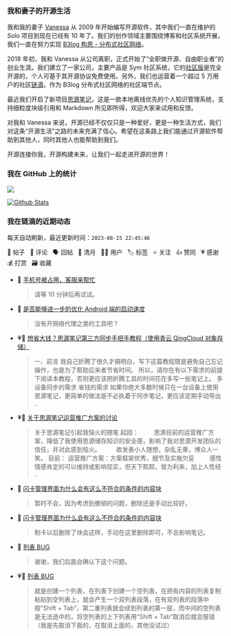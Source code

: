 ### 我和妻子的开源生活

我和我的妻子 [Vanessa](https://github.com/Vanessa219) 从 2009 年开始编写开源软件，其中我们一直在维护的 Solo 项目到现在已经有 10 年了。我们的创作领域主要围绕博客和社区系统开展，我们一直在努力实现 [B3log 构思 - 分布式社区网络](https://ld246.com/article/1546941897596)。

2018 年初，我和 Vanessa 从公司离职，正式开始了“全职做开源、自由职业者”的创业生涯。我们建立了一家公司，主要产品是 Sym 社区系统，它的[社区版](https://github.com/88250/symphony)是完全开源的，个人可基于其开源协议免费使用。另外，我们也运营着一个超过 5 万用户的社区[链滴](https://ld246.com)，作为 B3log 分布式社区网络的社区端节点。

最近我们开启了新项目[思源笔记](https://github.com/siyuan-note/siyuan)，这是一款本地离线优先的个人知识管理系统，支持细粒度块级引用和 Markdown 所见即所得，欢迎大家来试用和反馈。

对我和 Vanessa 来说，开源已经不仅仅只是一种爱好，更是一种生活方式，我们对这条“开源生活”之路的未来充满了信心。希望在这条路上我们能通过开源软件帮助到其他人，同时其他人也能帮助到我们。

开源连接你我，开源构建未来，让我们一起走进开源的世界！

### 我在 GitHub 上的统计

<a title="Hits" target="_blank" href="https://github.com/88250/88250"><img src="https://hits.b3log.org/88250/88250.svg"></a>

[![Github Stats](https://github-readme-stats.vercel.app/api?username=88250&theme=tokyonight&show_icons=true)](https://github.com/88250)

<!--events start -->

### 我在链滴的近期动态

每天自动刷新，最近更新时间：`2023-08-15 22:45:46`

📝 帖子 &nbsp; 💬 评论 &nbsp; 🗣 回帖 &nbsp; 🌙 清月 &nbsp; 👨‍💻 用户 &nbsp; 🏷️ 标签 &nbsp; ⭐️ 关注 &nbsp; 👍 赞同 &nbsp; 💗 感谢 &nbsp; 💰 打赏 &nbsp; 🗃 收藏

* 💬 [手机号被占用，客服来帮忙](https://ld246.com/article/1692104461017/comment/1692105157501#comments)

  > 请等 10 分钟后再试试。
* 💬 [是否能够进一步的优化 Android 端的启动速度](https://ld246.com/article/1691765592457/comment/1692102504333#comments)

  > 没有开网络代理之类的工具吧？
* 💗📝 [想省大钱？思源笔记第三方同步手把手教程（使用青云 QingCloud 对象存储）](https://ld246.com/article/1692089679062)

  > 一、前言 我自己折腾了很久才搞明白，写下这篇教程既是避免自己忘记操作，也是为了帮助后来者节省时间。 所以，请你在有以下需求的前提下阅读本教程，否则更应该把折腾工具的时间花在多写一些笔记上。 多设备同步的需求 省钱的需求 如果你绝大多数时候只在一台设备上使用思源笔记，更简单的做法是不必执着于同步笔记，更应该定期手动导出  ..
* 💗💬 [关于思源笔记运营推广方案的讨论](https://ld246.com/article/1682593637581/comment/1692088340367#comments)

  > 关于思源笔记引起我恼火的随笔 起因： 　　 思源目前的运营推广方案，降低了我使用思源储存知识的安全感，影响了我对思源开发团队的信任，并对此感到恼火。 　　 故发表小人随想，杂乱无章，博众人一笑。 目前： 运营推广方案：方案框架优秀，细节及实施欠妥 　　 感性情感肯定的可以维持或影响现实，但天下熙熙，皆为利来，加上人性经 ..
* 💬 [闪卡管理界面为什么会有这么不符合的条件的内容块](https://ld246.com/article/1692069687621/comment/1692083894136#comments)

  > 暂时不会，因为考虑到撤销的问题，删除还是手动比较好。
* 💬 [闪卡管理界面为什么会有这么不符合的条件的内容块](https://ld246.com/article/1692069687621/comment/1692070155773#comments)

  > 制卡以后删除了块会这样，手动在这里删除即可，不会影响笔记。
* 💬 [列表 BUG](https://ld246.com/article/1691981936960/comment/1692069572860#comments)

  > 谢谢，我们后面会确认下这个问题。
* 💗💬 [列表 BUG](https://ld246.com/article/1691981936960/comment/1692067961802#comments)

  > 就是创建一个列表，在列表下创建一个空列表，在把有内容的列表复制粘贴到空列表上，就会产生一个双列表段落，在有双列表的段落中按“Shift + Tab”，第二重列表就会续到列表的第一层，而中间的空列表是无法选中的，将空列表的上下列表用“Shift + Tab”取消后就会报错（我是先取消下面的，在取消上面的，其他没试过）


<!--events end -->
